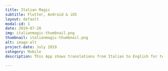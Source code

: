 ```yaml
---
title: Italian Magic
subtitle: Flutter, Android & iOS
layout: default
modal-id: 1
date: 2019-07-28
img: italianmagic-thumbnail.png
thumbnail: italianmagic-thumbnail.png
alt: image-alt
project-date: July 2019
category: Mobile
description: This App shows translations from Italian to English for terms in the Card Game Magic the Gathering©. You can navigate to the three different sections Types, Creatures, and Keywords with a click on the bottom menu or through swipes. <br>Currently the app is only available for Android, however, I made it with the cross-platform technology Flutter so a future iOS version is no problem. The app is free and contains no ads. <br><br><a href="https://play.google.com/store/apps/details?id=at.schnitzhofer.david.italian_magic"><b>Download here in Playstore</b></a><br><br><b>App Content</b><br><br><b>Tipi - Types</b><br>Artefatto,Artifact<br>carta,card<br>Creatura,Creature<br>danni,damage<br>Incantesimo,Enchantment<br>Instantaneo,Instant<br>Terra,Land<br>Leggenda,Legend<br>Planeswalker,Planeswalker<br>giocatore,player<br>Stregonaria,Sorcery<br>Evoca,Summon<br>bersaglio,target<br>Terre,Lands<br>Foresta,Forest<br>Isola,Island<br>Montagna,Mountain<br>Palude,Swamp<br>Pianura,Plains<br>             <br><b>Creatura - Creatures</b><br>Angelo,Angel<br>Arpia,Harpy<br>Avatar,Avatar<br>Barbaro,Barbarian<br>Bestia,Beast<br>Bue,Ox<br>Cavaliere,Knight<br>Cavallo,Horse<br>Centauro,Centaur<br>Cinghiale,Boar<br>Costrutto,Construct<br>Demone,Demon<br>Diavolo,Devil<br>Dinosauro,Dinosaur<br>Dio,God<br>Draghetto,Drake<br>Drago,Dragon<br>Druido,Druid<br>Eldrazi,Eldrazi<br>Elefante,Elephant<br>Elementale,Elemental<br>Elfo,Elf<br>Farabutto,Rogue<br>Felino,Cat<br>Fenice,Phoenix<br>Gigante,Giant<br>Goblin,Goblin<br>Golem,Golem<br>Guerriero,Warrior<br>Idra,Hydra<br>Illusione,Illusion<br>Imp,Imp<br>Insetto,Insect<br>Juggernaut,Juggernaut<br>Kavu,Kavu<br>Lucertola,Lizard<br>Lupo,Wolf<br>Mago,Wizard<br>Mannaro,Werewolf<br>Melma,Ooze<br>Minotauro,Minotaur<br>Monaco,Monk<br>Muro,Wall<br>Mutamagia,Faerie<br>Mutante,Mutant<br>Myr,Myr<br>Ninfa,Nymph<br>Ninja,Ninja<br>Ogre,Ogre<br>Orrore,Horror<br>Orso,Bear<br>Pecora,Sheep<br>Pesce,Fish<br>Pianta,Plant<br>Piovra,Octopus<br>Pirata,Pirate<br>Polimorfo,Shapeshifter<br>Ragno,Spider<br>Ratto,Rat<br>Ribelle,Rebel<br>Rinoceronte,Rhino<br>Samurai,Samurai<br>Sciamano,Hound<br>Sciamano,Shaman<br>Segugio,Nightmare<br>Serpente,Snake<br>Servitore,Minion<br>Silvantropo,Treefolk<br>Sirena,Siren<br>Soldato,Soldier<br>Spettro,Specter<br>Spirito,Spirit<br>Tottero,Thopter<br>Tramutante,Sliver<br>Tritone,Merfolk<br>Troll,Troll<br>Uccello,Bird<br>Umano,Human<br>Unicorno,Unicorn<br>Vampiro,Vampire<br>Verme,Worm<br>Viashino,Viashino<br>Volpe,Fox<br>Zombie,Zombie<br>          <br><b>Parole chiave - Keywords</b><br>Aldilà,Afterlife<br>Accelerare,Dash {2}{B} (You may cast this spell for its dash cost. If you do, it gains haste, and it’s returned from the battlefield to its owner’s hand at the beginning of the next end<br>step.)<br>Affinità,Affinity<br>Affliggere,Afflict 3 (Whenever this creature becomes blocked, defending player loses 3 life.)<br>Aggirare,Flanking (Whenever a creature without flanking blocks this creature, the blocking creature gets -1/-1 until end of turn.)<br>Annientatore,Annihilator 2 (Whenever this creature attacks, defending player sacrifices two permanents.)<br>Anti-malocchio,Hexproof (This creature can’t be the target of spells or abilities your opponents control.)<br>Apparire,Evoke {2}{G}{G} (You may cast this spell for its evoke cost. If you do, it’s sacrificed when it enters the battlefield.)<br>Arma vivente,Living weapon (When this Equipment enters the battlefield, create a 0/0 black Germ creature token, then attach this to it.)<br>Armatura totem,Totem armor (If enchanted creature would be destroyed, instead remove all damage from it and destroy this Aura.)<br>Ascesa,Ascend (If you control ten or more permanents, you get the city’s blessing for the rest of the game.)<br>Assorbire,absorb 1. (If a source would deal damage to a Sliver, prevent 1 of that damage.)<br>Attacco improvviso,first strike<br>Aumentare di livello,Level up {3}{R} ({3}{R}:Put a level counter on this. Level up only as a sorcery.)<br>Avvelenare,Poisonous<br>Avvizzire,Wither (This deals damage to creatures in the form of -1/-1 counters.)<br>Battersi,Champion a Goblin (When this enters the battlefield, sacrifice it unless you exile another Goblin you control. When this leaves the battlefield, that card returns to the<br>battlefield.)<br>Battibaleno,Split second (As long as this spell is on the stack, players can’t cast spells or activate abilities that aren’t mana abilities.)<br>Branco,white<br>Bushido,Bushido<br>Cangiante,Changeling (This card is every creature type.)<br>Cascata,Cascade (When you cast this spell, exile cards from the top of your library until you exile a nonland card that costs less. You may cast it without paying its mana cost. Put the<br>exiled cards on the bottom of your library in a random order.)<br>Cautela,vigilance<br>Cavalierato,Horsemanship (This creature can’t be blocked except by creatures with horsemanship.)<br>Ciclo,cycling<br>Cifrare,Cipher (Then you may exile this spell card encoded on a creature you control. Whenever that creature deals combat damage to a player, its controller may cast a copy of theencoded <br>card without paying its mana cost.)<br>Conferire,Bestow {3}{G}{G} (If you cast this card for its bestow cost, it’s an Aura spell with enchant creature. It becomes a creature again if it’s not attached to a creature.)<br>Conseguenze,Aftermath (Cast this spell only from your graveyard. Then exile it.)<br>Convocazione,Convoke (Your creatures can help cast this spell. Each creature you tap while casting this spell pays for {1} or one mana of the creature’s color.)<br>Cospirare,Conspire (As you cast this spell, you may tap two untapped creatures you control that share a color with it. When you do, copy it and you may choose a new target for the copy.)<br>Dethrone,Dethrone (Whenever this creature attacks the player with the most life or tied for most life, put a +1/+1 counter on it.)<br>Difensore,Defender<br>Dissotterrare,Unearth {5}{B}{R} ({5}{B}{R}:Return this card from your graveyard to the battlefield. It gains haste. Exile it at the beginning of the next end step or if it would leavethe <br>battlefield. Unearth only as a sorcery.)<br>Divorare,Devour 1 (As this enters the battlefield, you may sacrifice any number of creatures. This creature enters the battlefield with that many +1/+1 counters on it.)<br>Doppio attacco,Double strike<br>Dragare,Dredge 2 (If you would draw a card, instead you may put exactly two cards from the top of your library into your graveyard. If you do, return this card from your graveyard toyour <br>hand. Otherwise, draw a card.)<br>Emergere,Emerge {6}{B} (You may cast this spell by sacrificing a creature and paying the emerge cost reduced by that creature’s converted mana cost.)<br>Epopea,Epic (For the rest of the game, you can’t cast spells. At the beginning of each of your upkeeps, copy this spell except for its epic ability.)<br>Equipaggiare,Equip<br>Esaltato,Exalted (Whenever a creature you control attacks alone, that creature gets +1/+1 until end of turn.)<br>Estorsione,Extort (Whenever you cast a spell, you may pay {W/B}. If you do, each opponent loses 1 life and you gain that much life.)<br>Esumare,Delve (Each card you exile from your graveyard while casting this spell pays for {1}.)<br>Evanescenza,Vanishing 3 (This creature enters the battlefield with three time counters on it. At the beginning of your upkeep, remove a time counter from it. When the last is removed,<br>sacrifice it.)<br>Fabbrica,Fabricate 1 (When this creature enters the battlefield, put a +1/+1 counter on it or create a 1/1 colorless Servo artifact creature token.)<br>Flashback,Flashback<br>Follia,Madness {1}{R} (If you discard this card, discard it into exile. When you do, cast it for its madness cost or put it into your graveyard.)<br>Fortificare,Fortify {3} ({3}:Attach to target land you control. Fortify only as a sorcery. This card enters the battlefield unattached and stays on the battlefield if the land leaves.)<br>Furtivo,Skulk (This creature can’t be blocked by creatures with greater power.)<br>Grido di guerra,Battle cry (Whenever this creature attacks, each other attacking creature gets +1/+0 until end of turn.)<br>Hidden Agenda,Hidden agenda (Start the game with this conspiracy face down in the command zone and secretly choose a card name. You may turn this conspiracy face up any time and revealthat <br>name.)<br>Imbalsamare,Embalm {6}{U} ({6}{U}, Exile this card from your graveyard:Create a token that’s a copy of it, except it’s a white Zombie Bird Warrior with no mana cost. Embalm only as a<br>sorcery.)<br>Immortale,Undying (When this creature dies, if it had no +1/+1 counters on it, return it to the battlefield under its owner’s control with a +1/+1 counter on it.)<br>Impeto sanguinario,Bloodrush — {1}{R}, Discard Pyrewild Shaman:Target attacking creature gets +3/+1 until end of turn.<br>Imprimere,Imprint — When Chrome Mox enters the battlefield, you may exile a nonartifact, nonland card from your hand.<br>Improvvisare,Improvise (Your artifacts can help cast this spell. Each artifact you tap after you’re done activating mana abilities pays for {1}.)<br>Incantare,Enchant creature<br>Incrementare,Escalate {2} (Pay this cost for each mode chosen beyond the first.)<br>Indistruttibile,indestructible<br>Infettare,Infect (This creature deals damage to creatures in the form of -1/-1 counters and to players in the form of poison counters.)<br>Ingerire,Ingest (Whenever this creature deals combat damage to a player, that player exiles the top card of their library.)<br>Innesto,Graft 2 (This creature enters the battlefield with two +1/+1 counters on it. Whenever another creature enters the battlefield, you may move a +1/+1 counter from this creatureonto <br>it.)<br>Intimidire,Intimidate (This creature can’t be blocked except by artifact creatures and/or creatures that share a color with it.)<br>Intrecciare,Entwine<br>Lampo,Flash<br>Legame vitale,Lifelink (Damage dealt by this creature also causes you to gain that much life.)<br>Mangiacarogne,Scavenge {4}{G}{G} ({4}{G}{G}, Exile this card from your graveyard:Put a number of +1/+1 counters equal to this card’s power on target creature. Scavenge only as a sorcery.)<br>Manovrare,Crew 3 (Tap any number of creatures you control with total power 3 or more:This Vehicle becomes an artifact creature until end of turn.)<br>Mantenimento cumulativo,Cumulative upkeep {S} (At the beginning of your upkeep, put an age counter on this permanent, then sacrifice it unless you pay its upkeep cost for each agecounter on <br>it. {S} can be paid with one mana from a snow permanent.)<br>Melee,Melee (Whenever this creature attacks, it gets +1/+1 until end of turn for each opponent you attacked with a creature this combat.)<br>Metamorfosi,Megamorph {5}{B}{B} (You may cast this card face down as a 2/2 creature for {3}. Turn it face up any time for its megamorph cost and put a +1/+1 counter on it.)<br>Minacciare,Menace (This creature can’t be blocked except by two or more creatures.)<br>Miracolo,Miracle {1}{U} (You may cast this card for its miracle cost when you draw it if it’s the first card you drew this turn.)<br>Miriade,Myriad (Whenever this creature attacks, for each opponent other than defending player, you may create a token that’s a copy of this creature that’s tapped and attacking thatplayer <br>or a planeswalker they control. Exile the tokens at end of combat.)<br>Modulare,Modular 3 (This creature enters the battlefield with three +1/+1 counters on it. When it dies, you may put its +1/+1 counters on target artifact creature.)<br>Muta-anima,Soulshift 8 (When this creature dies, you may return target Spirit card with converted mana cost 8 or less from your graveyard to your hand.)<br>Nascondiglio,Hideaway (This land enters the battlefield tapped. When it does, look at the top four cards of your library, exile one face down, then put the rest on the bottom of your<br>library.)<br>Ninjutsu,Ninjutsu {2}{U}{B} ({2}{U}{B}, Return an unblocked attacker you control to hand:Put this card onto the battlefield from your hand tapped and attacking.)<br>Obolo,Offering (You may cast this card any time you could cast an instant by sacrificing a X and paying the difference in mana costs between this and the sacrificed X. Mana cost includes<br>color.)<br>Ondata,Surge {1}{R} (You may cast this spell for its surge cost if you or a teammate has cast another spell this turn.)<br>Paura,Fear<br>Perdurare,Outlast {W} ({W}, {T}:Put a +1/+1 counter on this creature. Outlast only as a sorcery.)<br>Persistere,Persist (When this creature dies, if it had no -1/-1 counters on it, return it to the battlefield under its owner’s control with a -1/-1 counter on it.)<br>Potenziamento,Kicker {4} (You may pay an additional {4} as you cast this spell.)<br>Predatore,Prowl {1}{B} (You may cast this for its prowl cost if you dealt combat damage to a player this turn with a Goblin or Rogue.)<br>Previsione,Forecast — {1}{U}, Reveal Govern the Guildless from your hand:Target creature becomes the color or colors of your choice until end of turn. (Activate this ability only during<br>your upkeep and only once each turn.)<br>Prodezza,Prowess (Whenever you cast a noncreature spell, this creature gets +1/+1 until end of turn.)<br>Propagazione,Ripple 4 (When you cast this spell, you may reveal the top four cards of your library. You may cast any revealed cards with the same name as this spell without paying theirmana <br>costs. Put the rest on the bottom of your library.)<br>Protezione,Protection from<br>Provocazione,Provoke (Whenever this creature attacks, you may have target creature defending player controls untap and block it if able.)<br>Raggiungere,Reach<br>Rapidità,Haste<br>Recupero,Recover {2}{U}{U} (When a creature is put into your graveyard from the battlefield, you may pay {2}{U}{U}. If you do, return this card from your graveyard to your hand.Otherwise, <br>exile this card.)<br>Replicare,Replicate {U} (When you cast this spell, copy it for each time you paid its replicate cost. You may choose new targets for the copies.)<br>Rievocare,Retrace (You may cast this card from your graveyard by discarding a land card in addition to paying its other costs.)<br>Rinforzare,Reinforce 1—{1}{R} ({1}{R}, Discard this card:Put a +1/+1 counter on target creature.)<br>Rinomare,Renown 1 (When this creature deals combat damage to a player, if it isn’t renowned, put a +1/+1 counter on it and it becomes renowned.)<br>Ripresa,Rebound (If you cast this spell from your hand, exile it as it resolves. At the beginning of your next upkeep, you may cast this card from exile without paying its mana cost.)<br>Riscatto,Buyback {4} (You may pay an additional {4} as you cast this spell. If you do, put this card into your hand as it resolves.)<br>Risveglio,Awaken 4—{6}{R} (If you cast this spell for {6}{R}, also put four +1/+1 counters on target land you control and it becomes a 0/0 Elemental creature with haste. It’s still a land.)<br>Scambio d'aura,Aura swap {2}{U} ({2}{U}:Exchange this Aura with an Aura card in your hand.)<br>Scatenare,Unleash (You may have this creature enter the battlefield with a +1/+1 counter on it. It can’t block as long as it has a +1/+1 counter on it.)<br>Sete di sangue,Bloodthirst 3 (If an opponent was dealt damage this turn, this creature enters the battlefield with three +1/+1 counters on it.)<br>Sfruttare,Exploit (When this creature enters the battlefield, you may sacrifice a creature.)<br>Solarizzazione,Sunburst (This enters the battlefield with a charge counter on it for each color of mana spent to cast it.)<br>Sospendere,Suspend 4—{U} (Rather than cast this card from your hand, pay {U} and exile it with four time counters on it. At the beginning of your upkeep, remove a time counter. When thelast <br>is removed, cast it without paying its mana cost.)<br>Sovraccarico,Overload {3}{U} (You may cast this spell for its overload cost. If you do, change its text by replacing all instances of “target” with “each.”)<br>Spettacolo,Spectacle {1}{B} (You may cast this spell for its spectacle cost rather than its mana cost if an opponent lost life this turn.)<br>Stremare,exert<br>Sviluppo,Amplify 1 (As this creature enters the battlefield, put a +1/+1 counter on it for each Soldier card you reveal in your hand.)<br>Tempesta,Storm (When you cast this spell, copy it for each spell cast before it this turn. You may choose new targets for the copies.)<br>Terraferma,Landfall<br>Tocco letale,Deathtouch (Any amount of damage this deals to a creature is enough to destroy it.)<br>Tormentare,Flying<br>Trasfigurare,Transfigure {1}{B}{B} ({1}{B}{B}, Sacrifice this creature:Search your library for a creature card with the same converted mana cost as this creature and put that card ontothe <br>battlefield. Then shuffle your library. Transfigure only as a sorcery.)<br>Trasmutare,Transmute {1}{U}{U} ({1}{U}{U}, Discard this card Search your library for a card with converted mana cost 0, reveal it, and put it into your hand. Then shuffle your library.<br>Transmute only as a sorcery.)<br>Travolgere,Trample<br>Tributo,Tribute 1 (As this creature enters the battlefield, an opponent of your choice may put a +1/+1 counter on it.)<br>Tumulto,Riot (This creature enters the battlefield with your choice of a +1/+1 counter or haste.)<br>Unione d'anime,Soulbond (You may pair this creature with another unpaired creature when either enters the battlefield. They remain paired for as long as you control both of them.)<br>Unirenell'Arcano,Splice onto Arcane {W} (As you cast an Arcane spell, you may reveal this card from your hand and pay its splice cost. If you do, add this card’s effects to that spell.)<br>Vacuità,Devoid (This card has no color.)<br>Volare,Flying

---
```

